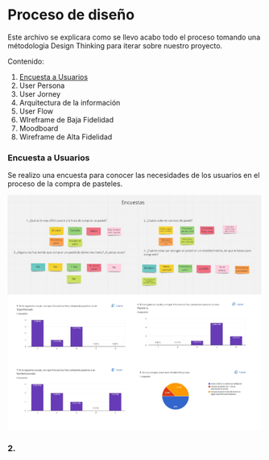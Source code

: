 # Proceso de diseño

Este archivo se explicara como se llevo acabo todo el proceso tomando una métodologia Design Thinking para iterar sobre nuestro proyecto.

Contenido:

1. <a href='#jorneys'>Encuesta a Usuarios</a>
2. User Persona
3. User Jorney
4. Arquitectura de la información
5. User Flow
6. WIreframe de Baja Fidelidad
7. Moodboard
8. Wireframe de Alta Fidelidad

<section id='jorneys' >
  <h3> Encuesta a Usuarios</h3>
  <p>Se realizo una encuesta para conocer las necesidades de los usuarios en el proceso de la compra de pasteles. </p>
  <img src="./Encuesta.jpg">
</section>




### 2. 
